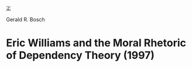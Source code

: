 [🇿](zotero://select/library/items/H79UAQZK)

Gerald R. Bosch
# Eric Williams and the Moral Rhetoric of Dependency Theory (1997)

